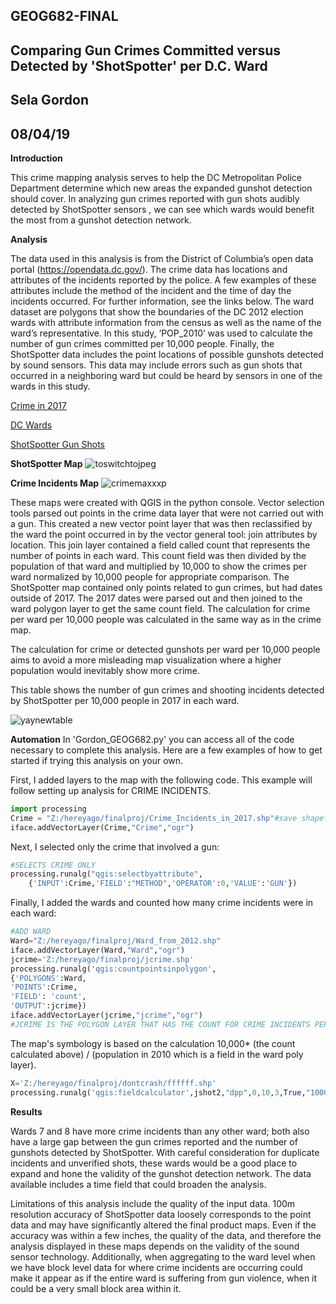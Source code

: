 ## GEOG682-FINAL
## Comparing  Gun Crimes Committed versus Detected by 'ShotSpotter' per D.C. Ward
## Sela Gordon
## 08/04/19

**Introduction**

This crime mapping analysis serves to help the DC Metropolitan Police Department determine which new areas the expanded gunshot detection should cover. In analyzing gun crimes reported  with gun shots audibly detected by ShotSpotter sensors , we can see which wards would benefit the most from a gunshot detection network. 

**Analysis**

The data used in this analysis is from the District of Columbia’s open data portal (https://opendata.dc.gov/). The crime data has locations and attributes of the incidents reported by the police. A few examples of these attributes include the method of the incident and the time of day the incidents occurred. For further information, see the links below. The ward dataset are polygons that show the boundaries of the DC 2012 election wards with attribute information from the census as well as the name of the ward’s representative. In this study, ‘POP_2010’ was used to calculate the number of gun crimes committed per 10,000 people. Finally, the ShotSpotter data includes the point locations of possible gunshots detected by sound sensors. This data may include errors such as gun shots that occurred in a neighboring ward but could be heard by sensors in one of the wards in this study.


[Crime in 2017](https://opendata.dc.gov/datasets/crime-incidents-in-2017)

[DC Wards](https://opendata.dc.gov/datasets/ward-from-2012)

[ShotSpotter Gun Shots](https://opendata.dc.gov/datasets/shot-spotter-gun-shots)



**ShotSpotter Map**
![toswitchtojpeg](https://user-images.githubusercontent.com/24280548/62432763-6b9edd80-b6ff-11e9-970f-a27ad171226c.jpg)





**Crime Incidents Map**
![crimemaxxxp](https://user-images.githubusercontent.com/24280548/62429888-de4d9000-b6e2-11e9-9dd4-b2cbb23a6053.png)





These maps were created with QGIS in the python console. Vector selection tools parsed out points in the crime data layer that were not carried out with a gun. This created a new vector point layer that was then reclassified by the ward the point occurred  in by the vector general tool: join attributes by location. This join layer contained a field called count that represents the number of points in each ward. This count field was then divided by the population of that ward and multiplied by 10,000 to show the crimes per ward normalized by 10,000 people for appropriate comparison. The ShotSpotter map contained only points related to gun crimes, but had dates outside of 2017. The 2017 dates were parsed out and then joined to the ward polygon layer to get the same count field. The calculation for crime per ward per 10,000 people was calculated in the same way as in the crime map. 

The calculation for crime or detected gunshots per ward per 10,000 people aims to avoid a more misleading map visualization where a higher population would inevitably show more crime. 

This table shows the number of gun crimes and shooting incidents detected by ShotSpotter per 10,000 people in 2017 in each ward.


![yaynewtable](https://user-images.githubusercontent.com/24280548/62432958-62624080-b700-11e9-9a7a-80ebe8ff8d74.JPG)








**Automation**
In 'Gordon_GEOG682.py' you can access all of the code necessary to complete this analysis. Here are a few examples of how to get started if trying this analysis on your own.

First, I added layers to the map with the following code. This example will follow setting up analysis for CRIME INCIDENTS. 
```python
import processing
Crime = "Z:/hereyago/finalproj/Crime_Incidents_in_2017.shp"#save shapefile as new variable
iface.addVectorLayer(Crime,"Crime","ogr")
```
Next, I selected only the crime that involved a gun:

```python
#SELECTS CRIME ONLY
processing.runalg("qgis:selectbyattribute", 
    {'INPUT':Crime,'FIELD':"METHOD",'OPERATOR':0,'VALUE':'GUN'})
```
Finally, I added the wards and counted how many crime incidents were in each ward:
```python
#ADD WARD
Ward="Z:/hereyago/finalproj/Ward_from_2012.shp"
iface.addVectorLayer(Ward,"Ward","ogr")
jcrime='Z:/hereyago/finalproj/jcrime.shp'
processing.runalg('qgis:countpointsinpolygon',
{'POLYGONS':Ward,
'POINTS':Crime,
'FIELD': 'count',
'OUTPUT':jcrime})
iface.addVectorLayer(jcrime,"jcrime","ogr")
#JCRIME IS THE POLYGON LAYER THAT HAS THE COUNT FOR CRIME INCIDENTS PER WARD
```
The map's symbology is based on the calculation 10,000* (the count calculated above) / (population in 2010 which is a field in the ward poly layer). 

```python
X='Z:/hereyago/finalproj/dontcrash/ffffff.shp'
processing.runalg('qgis:fieldcalculator',jshot2,"dpp",0,10,3,True,"10000.0 * count / POP_2010",X)
```
**Results**

Wards 7 and 8 have more crime incidents than any other ward; both also have a large gap between the gun crimes reported and the number of gunshots detected by ShotSpotter. With careful consideration for duplicate incidents and unverified shots, these wards would be a good place to expand and hone the validity of the gunshot detection network. The data available includes a time field that could broaden the analysis. 

Limitations of this analysis include the quality of the input data. 100m resolution accuracy of ShotSpotter data  loosely corresponds to the point data and may have significantly altered the final product maps. Even if the accuracy was within a few inches, the quality of the data, and therefore the analysis displayed in these maps depends on the validity of the sound sensor technology. Additionally, when aggregating to the ward level when we have block level data for where crime incidents are occurring  could make it appear as if the entire ward is suffering from gun violence, when it could be a very small block area within it. 

